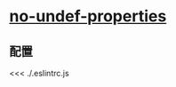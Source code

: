 # [no-undef-properties](https://eslint.vuejs.org/rules/no-undef-properties.html)

## 配置

<<< ./.eslintrc.js
